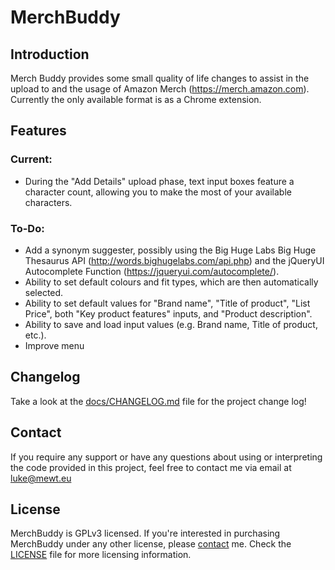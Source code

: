 # MerchBuddy

## Introduction

Merch Buddy provides some small quality of life changes to assist in the upload to and the usage of Amazon Merch (https://merch.amazon.com).
Currently the only available format is as a Chrome extension.

## Features

### Current:

  * During the "Add Details" upload phase, text input boxes feature a character count, allowing you to make the most of your available characters.
  
### To-Do:

  * Add a synonym suggester, possibly using the Big Huge Labs Big Huge Thesaurus API (http://words.bighugelabs.com/api.php) and the jQueryUI Autocomplete Function (https://jqueryui.com/autocomplete/).
  * Ability to set default colours and fit types, which are then automatically selected.
  * Ability to set default values for "Brand name", "Title of product", "List Price", both "Key product features" inputs, and "Product description".
  * Ability to save and load input values (e.g. Brand name, Title of product, etc.).
  * Improve menu

## Changelog

Take a look at the [docs/CHANGELOG.md](docs/CHANGELOG.md) file for the project change log!

## Contact

If you require any support or have any questions about using or interpreting the code provided in this project, feel free to contact me via email at [luke@mewt.eu](mailto:luke@mewt.eu)

## License

MerchBuddy is GPLv3 licensed. If you're interested in purchasing MerchBuddy under any other license, please [contact](#contact) me.
Check the [LICENSE](LICENSE) file for more licensing information.


